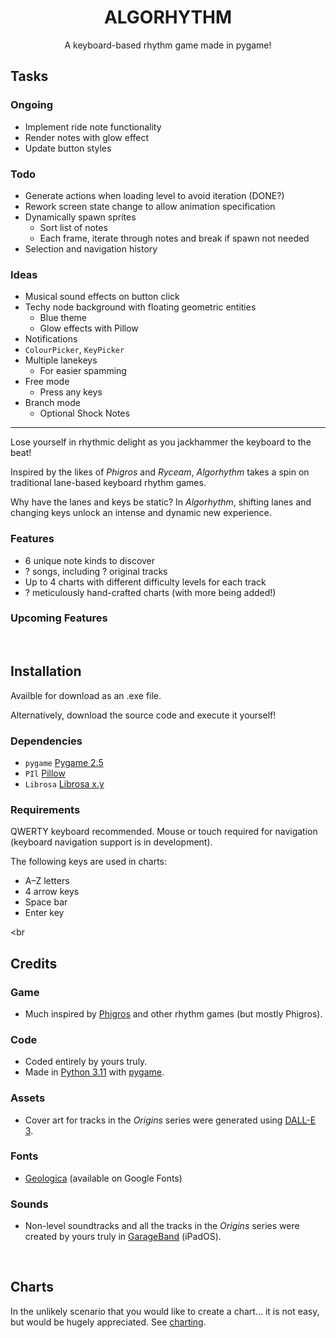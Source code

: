<h1 align="center"> ALGORHYTHM </h1>

<div align="center"> A keyboard-based rhythm game made in pygame! </div>


## Tasks

### Ongoing
- Implement ride note functionality
- Render notes with glow effect
- Update button styles

### Todo
- Generate actions when loading level to avoid iteration (DONE?)
- Rework screen state change to allow animation specification
- Dynamically spawn sprites
  - Sort list of notes
  - Each frame, iterate through notes and break if spawn not needed
- Selection and navigation history

### Ideas
- Musical sound effects on button click
- Techy node background with floating geometric entities
  - Blue theme
  - Glow effects with Pillow
- Notifications
- `ColourPicker`, `KeyPicker`
- Multiple lanekeys
  - For easier spamming
- Free mode
  - Press any keys
- Branch mode
  - Optional Shock Notes

---

Lose yourself in rhythmic delight as you jackhammer the keyboard to the beat!

Inspired by the likes of *Phigros* and *Ryceam*, *Algorhythm* takes a spin on traditional lane-based keyboard rhythm games.

Why have the lanes and keys be static? In *Algorhythm*, shifting lanes and changing keys unlock an intense and dynamic new experience.

### Features
 - 6 unique note kinds to discover
 - ? songs, including ? original tracks
 - Up to 4 charts with different difficulty levels for each track
 - ? meticulously hand-crafted charts (with more being added!)

### Upcoming Features


<br>


## Installation

Availble for download as an .exe file.

Alternatively, download the source code and execute it yourself!

### Dependencies
- `pygame` [Pygame 2.5]()
- `PIl` [Pillow]()
- `Librosa` [Librosa x.y]()

### Requirements
QWERTY keyboard recommended. Mouse or touch required for navigation (keyboard navigation support is in development).

The following keys are used in charts:
 - A–Z letters
 - 4 arrow keys
 - Space bar
 - Enter key


<br


## Credits

### Game
- Much inspired by [Phigros](https://phigros.fandom.com/wiki/Phigros_Wiki) and other rhythm games (but mostly Phigros).

### Code
- Coded entirely by yours truly.
- Made in [Python 3.11](https://www.python.org) with [pygame](https://www.pygame.org).

### Assets
- Cover art for tracks in the *Origins* series were generated using [DALL-E 3](https://openai.com/dall-e-3).

### Fonts
- [Geologica](https://fonts.google.com/specimen/Geologica) (available on Google Fonts)

### Sounds
- Non-level soundtracks and all the tracks in the *Origins* series were created by yours truly in [GarageBand](https://www.apple.com/ios/garageband) (iPadOS).


<br>


## Charts

In the unlikely scenario that you would like to create a chart... it is not easy, but would be hugely appreciated. See [charting](docs/charting.md).
